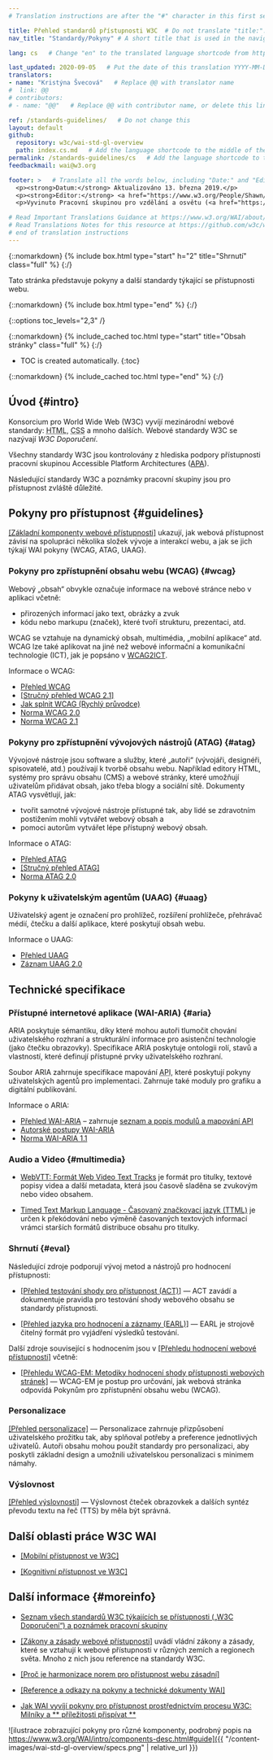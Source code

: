 ```yaml
---
# Translation instructions are after the "#" character in this first section. They are comments that do not show up in the web page. You do not need to translate the instructions after #.

title: Přehled standardů přístupnosti W3C  # Do not translate "title:". Do translate the text after "title:".
nav_title: "Standardy/Pokyny" # A short title that is used in the navigation

lang: cs   # Change "en" to the translated language shortcode from https://www.iana.org/assignments/language-subtag-registry/language-subtag-registry

last_updated: 2020-09-05   # Put the date of this translation YYYY-MM-DD (with month in the middle)
translators: 
- name: "Kristýna Švecová"   # Replace @@ with translator name
#  link: @@
# contributors:
# - name: "@@"   # Replace @@ with contributor name, or delete this line if none

ref: /standards-guidelines/   # Do not change this
layout: default
github:
  repository: w3c/wai-std-gl-overview
  path: index.cs.md   # Add the language shortcode to the middle of the filename, for example index.fr.md
permalink: /standards-guidelines/cs   # Add the language shortcode to the end; for example /standards-guidelines/fr
feedbackmail: wai@w3.org

footer: >   # Translate all the words below, including "Date:" and "Editor:". Do not change these dates.
  <p><strong>Datum:</strong> Aktualizováno 13. března 2019.</p>
  <p><strong>Editor:</strong> <a href="https://www.w3.org/People/Shawn/">Shawn Lawton Henry</a>.</p>
  <p>Vyvinuto Pracovní skupinou pro vzdělání a osvětu (<a href="https://www.w3.org/WAI/EO/">EOWG</a>).</p>

# Read Important Translations Guidance at https://www.w3.org/WAI/about/translating/#important
# Read Translations Notes for this resource at https://github.com/w3c/wai-std-gl-overview/blob/master/README.md
# end of translation instructions
---
```



{::nomarkdown}
{% include box.html type="start" h="2" title="Shrnutí" class="full" %}
{:/}

Tato stránka představuje pokyny a další standardy týkající se přístupnosti webu.

{::nomarkdown}
{% include box.html type="end" %}
{:/}


{::options toc_levels="2,3" /}

{::nomarkdown}
{% include_cached toc.html type="start" title="Obsah stránky" class="full" %}
{:/}

-   TOC is created automatically.
{:toc}

{::nomarkdown}
{% include_cached toc.html type="end" %}
{:/}

## Úvod {#intro}

Konsorcium pro World Wide Web (W3C) vyvíjí mezinárodní webové standardy: <abbr title="Hypertext Markup Language - textový značkovací jazyk">HTML</abbr>, <abbr title="Kaskádové styly">CSS</abbr> a mnoho dalších. Webové standardy W3C se nazývají <dfn>W3C Doporučení</dfn>.

Všechny standardy W3C jsou kontrolovány z hlediska podpory přístupnosti pracovní skupinou Accessible Platform Architectures ([APA](/about/groups/apawg/)).

Následující standardy W3C a poznámky pracovní skupiny jsou pro přístupnost zvláště důležité.

## Pokyny pro přístupnost {#guidelines}

[[Základní komponenty webové přístupnosti]](/fundamentals/components/) ukazují, jak webová přístupnost závisí na spolupráci několika složek vývoje a interakcí webu, a jak se jich týkají WAI pokyny (WCAG, ATAG, UAAG).

### Pokyny pro zpřístupnění obsahu webu (WCAG) {#wcag}

Webový „obsah“ obvykle označuje informace na webové stránce nebo v aplikaci včetně:

* přirozených informací jako text, obrázky a zvuk
* kódu nebo markupu (značek), které tvoří strukturu, prezentaci, atd.

WCAG se vztahuje na dynamický obsah, multimédia, „mobilní aplikace“ atd. WCAG lze také aplikovat na jiné než webové informační a komunikační technologie (ICT), jak je popsáno v [WCAG2ICT](/standards-guidelines/wcag/non-web-ict/).

Informace o WCAG:
- [Přehled WCAG](/standards-guidelines/wcag/)
- [[Stručný přehled WCAG 2.1]](/standards-guidelines/wcag/glance/)
- [Jak splnit WCAG (Rychlý průvodce)](https://www.w3.org/WAI/WCAG21/quickref/)
- [Norma WCAG 2.0](https://www.w3.org/TR/WCAG20/)
- [Norma WCAG 2.1](https://www.w3.org/TR/WCAG21/)

### Pokyny pro zpřístupnění vývojových nástrojů (ATAG) {#atag}

Vývojové nástroje jsou software a služby, které „autoři“ (vývojáři, designéři, spisovatelé, atd.) používají k tvorbě obsahu webu. Například editory HTML, systémy pro správu obsahu (CMS) a webové stránky, které umožňují uživatelům přidávat obsah, jako třeba blogy a sociální sítě. Dokumenty ATAG vysvětlují, jak:
* tvořit samotné vývojové nástroje přístupné tak, aby lidé se zdravotním postižením mohli vytvářet webový obsah a
* pomoci autorům vytvářet lépe přístupný webový obsah.

Informace o ATAG:
- [Přehled ATAG](/standards-guidelines/atag/)
- [[Stručný přehled ATAG]](/standards-guidelines/atag/glance/)
- [Norma ATAG 2.0](https://www.w3.org/TR/ATAG/)

### Pokyny k uživatelským agentům (UAAG) {#uaag}

Uživatelský agent je označení pro prohlížeč, rozšíření prohlížeče, přehrávač médií, čtečku a další aplikace, které poskytují obsah webu.

Informace o UAAG:
- [Přehled UAAG](/standards-guidelines/uaag/)
- [Záznam UAAG 2.0](https://www.w3.org/TR/UAAG20/)

## Technické specifikace

### Přístupné internetové aplikace (WAI-ARIA) {#aria}

ARIA poskytuje sémantiku, díky které mohou autoři tlumočit chování uživatelského rozhraní a strukturální informace pro asistenční technologie (jako čtečku obrazovky). Specifikace ARIA poskytuje ontologii rolí, stavů a vlastností, které definují přístupné prvky uživatelského rozhraní.

Soubor ARIA zahrnuje specifikace mapování <abbr title="rozhraní pro programování aplikací">API</abbr>, které poskytují pokyny uživatelských agentů pro implementaci. Zahrnuje také moduly pro grafiku a digitální publikování.

Informace o ARIA:
- [Přehled WAI-ARIA](/standards-guidelines/aria/) – zahrnuje [seznam a popis modulů a mapování API](/standards-guidelines/aria/#versions)
- [Autorské postupy WAI-ARIA](https://www.w3.org/TR/wai-aria-practices/)
- [Norma WAI-ARIA 1.1](https://www.w3.org/TR/wai-aria-1.1/)

### Audio a Video {#multimedia}

- [WebVTT: Formát Web Video Text Tracks](https://www.w3.org/TR/webvtt/) je formát pro titulky, textové popisy videa a další metadata, která jsou časově sladěna se zvukovým nebo video obsahem.

- [Timed Text Markup Language - Časovaný značkovací jazyk (TTML)](https://www.w3.org/TR/ttml/) je určen k překódování nebo výměně časovaných textových informací vrámci starších formátů distribuce obsahu pro titulky.

### Shrnutí {#eval}

Následující zdroje podporují vývoj metod a nástrojů pro hodnocení přístupnosti:

- [[Přehled testování shody pro přístupnost (ACT)]](/standards-guidelines/act/) &mdash; ACT zavádí a dokumentuje pravidla pro testování shody webového obsahu se standardy přístupnosti.

- [[Přehled jazyka pro hodnocení a záznamy (EARL)]](/standards-guidelines/earl/) &mdash; EARL je strojově čitelný formát pro vyjádření výsledků testování.

Další zdroje související s hodnocením jsou v [[Přehledu hodnocení webové přístupnosti]](/test-evaluate/) včetně:

- [[Přehledu WCAG-EM: Metodiky hodnocení shody přístupnosti webových stránek]](/test-evaluate/conformance/wcag-em/) &mdash; WCAG-EM je postup pro určování, jak webová stránka odpovídá Pokynům pro zpřístupnění obsahu webu (WCAG).

### Personalizace

[[Přehled personalizace]](/personalization/) &mdash; Personalizace zahrnuje přizpůsobení uživatelského prožitku tak, aby splňoval potřeby a preference jednotlivých uživatelů. Autoři obsahu mohou použít standardy pro personalizaci, aby poskytli základní design a umožnili uživatelskou personalizaci s minimem námahy.

### Výslovnost

[[Přehled výslovnosti]](/pronunciation/) &mdash; Výslovnost čteček obrazovkek a dalších syntéz převodu textu na řeč (TTS) by měla být správná.

## Další oblasti práce W3C WAI

- [[Mobilní přístupnost ve W3C]](/standards-guidelines/mobile/)

- [[Kognitivní přístupnost ve W3C]](/cognitive/)

## Další informace {#moreinfo}

- [Seznam všech standardů W3C týkajících se přístupnosti („W3C Doporučení“) a poznámek pracovní skupiny](https://www.w3.org/TR/?tag=accessibility)

- [[Zákony a zásady webové přístupnosti]](/policies/) uvádí vládní zákony a zásady, které se vztahují k webové přístupnosti v různých zemích a regionech světa. Mnoho z nich jsou reference na standardy W3C.

- [[Proč je harmonizace norem pro přístupnost webu zásadní]](/standards-guidelines/harmonization/)

- [[Reference a odkazy na pokyny a technické dokumenty WAI]](/standards-guidelines/linking/)

- [Jak WAI vyvíjí pokyny pro přístupnost prostřednictvím procesu W3C: Milníky a ** příležitosti přispívat **](/standards-guidelines/w3c-process/)

![ilustrace zobrazující pokyny pro různé komponenty, podrobný popis na https://www.w3.org/WAI/intro/components-desc.html#guide]({{ "/content-images/wai-std-gl-overview/specs.png" | relative_url }})
